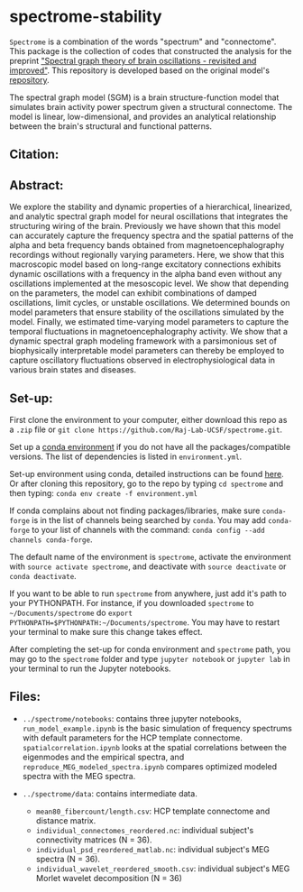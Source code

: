 # spectrome-stability

`Spectrome` is a combination of the words "spectrum" and "connectome". This package is the collection of codes that constructed the analysis for the preprint ["Spectral graph theory of brain oscillations - revisited and improved"](https://www.biorxiv.org/content/10.1101/2021.09.28.462078v1). This repository is developed based on the original model's [repository](https://github.com/Raj-Lab-UCSF/spectrome).

The spectral graph model (SGM) is a brain structure-function model that simulates brain activity power spectrum given a structural connectome. The model is linear, low-dimensional, and provides an analytical relationship between the brain's structural and functional patterns.

## Citation:
<!-- The code in this repository is used for the analysis as shown in: Parul Verma, Srikantan Nagarajan, and Ashish Raj. “Spectral Graph Theory of Brain Oscillations - revisited and improved” (https://www.biorxiv.org/content/10.1101/2021.09.28.462078v1). If you found this useful, please cite the following: -->

<!-- ```
@article {verma2021spectral,
	author = {Verma, Parul and Nagarajan, Srikantan and Raj, Ashish},
	title = {Spectral graph theory of brain oscillations -- revisited and improved},
	elocation-id = {2021.09.28.462078},
	year = {2021},
	doi = {10.1101/2021.09.28.462078},
	publisher = {Cold Spring Harbor Laboratory},
	URL = {https://www.biorxiv.org/content/early/2021/09/30/2021.09.28.462078},
	eprint = {https://www.biorxiv.org/content/early/2021/09/30/2021.09.28.462078.full.pdf},
	journal = {bioRxiv}
}
``` -->

## Abstract:
We explore the stability and dynamic properties of a hierarchical, linearized, and analytic spectral graph model for neural oscillations that integrates the structuring wiring of the brain. Previously we have shown that this model can accurately capture the frequency spectra and the spatial patterns of the alpha and beta frequency bands obtained from magnetoencephalography recordings without regionally varying parameters. Here, we show that this macroscopic model based on long-range excitatory connections exhibits dynamic oscillations with a frequency in the alpha band even without any oscillations implemented at the mesoscopic level. We show that depending on the parameters, the model can exhibit combinations of damped oscillations, limit cycles, or unstable oscillations. We determined bounds on model parameters that ensure stability of the oscillations simulated by the model. Finally, we estimated time-varying model parameters to capture the temporal fluctuations in magnetoencephalography activity. We show that a dynamic spectral graph modeling framework with a parsimonious set of biophysically interpretable model parameters can thereby be employed to capture oscillatory fluctuations observed in electrophysiological data in various brain states and diseases.

## Set-up:

First clone the environment to your computer, either download this repo as a `.zip` file or `git clone https://github.com/Raj-Lab-UCSF/spectrome.git`.

Set up a [conda environment](https://docs.conda.io/projects/conda/en/latest/user-guide/getting-started.html) if you do not have all the packages/compatible versions. The list of dependencies is listed in `environment.yml`.

Set-up environment using conda, detailed instructions can be found [here](https://docs.conda.io/projects/conda/en/latest/user-guide/tasks/manage-environments.html). Or after cloning this repository, go to the repo by typing `cd spectrome` and then typing:
`conda env create -f environment.yml`

If conda complains about not finding packages/libraries, make sure `conda-forge` is in the list of channels being searched by `conda`.
You may add `conda-forge` to your list of channels with the command: `conda config --add channels conda-forge`.

The default name of the environment is `spectrome`, activate the environment with `source activate spectrome`, and deactivate with `source deactivate` or `conda deactivate`.

If you want to be able to run `spectrome` from anywhere, just add it's path to your PYTHONPATH. For instance, if you downloaded `spectrome` to `~/Documents/spectrome` do `export PYTHONPATH=$PYTHONPATH:~/Documents/spectrome`. You may have to restart your terminal to make sure this change takes effect.

After completing the set-up for conda environment and `spectrome` path, you may go to the `spectrome` folder and type `jupyter notebook` or `jupyter lab` in your terminal to run the Jupyter notebooks.

## Files:
 - `../spectrome/notebooks`: contains three jupyter notebooks, `run_model_example.ipynb` is the basic simulation of frequency spectrums with default parameters for the HCP template connectome. `spatialcorrelation.ipynb` looks at the spatial correlations between the eigenmodes and the empirical spectra, and `reproduce_MEG_modeled_spectra.ipynb` compares optimized modeled spectra with the MEG spectra.

 - `../spectrome/data`: contains intermediate data.
    - `mean80_fibercount/length.csv`: HCP template connectome and distance matrix.
    - `individual_connectomes_reordered.nc`: individual subject's connectivity matrices (N = 36).
    - `individual_psd_reordered_matlab.nc`: individual subject's MEG spectra (N = 36).
    - `individual_wavelet_reordered_smooth.csv`: individual subject's MEG Morlet wavelet decomposition (N = 36)
